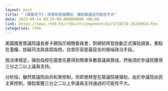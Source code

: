 ```yaml
---
layout: post
title: "《環看天下》：拜登即使被彈劾　彈劾案通過可能性不大"
date: 2023-09-14 09:24:09.000000000 +08:00
link: https://news.rthk.hk/rthk/ch/component/k2/1718270-20230914.htm
categories: rthk
---
```


美國國會眾議院議長麥卡錫指示相關委員會，對總統拜登啟動正式彈劾調查，重點在濫權、妨礙司法與貪腐指控。白宮形容是最惡劣的極端政治手段。

按法律規定，彈劾指控在國會先要得到簡單多數眾議員贊成，然後須於參議院獲得三分之二以上議員支持。

分析指，雖然眾議院由共和黨控制，但即使拜登在眾議院被彈劾，由於參議院由民主黨控制，彈劾案獲三分之二以上參議員支持通過的可能性不大。
